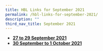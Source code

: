 ```yaml
---
title: HBL Links for September 2021
permalink: /hbl-links-for-september-2021/
description: ""
third_nav_title: September 2021
---
```

<ul>
<li><a href="/hbl-27-to-29-september-2021/" target="_blank" rel="noopener"><strong>27 to 29 September 2021</strong></a></li>
<li><a href="/hbl-links-for-30-september-and-1-october-2021/"><strong>30 September to 1 October 2021</strong></a></li>
</ul>